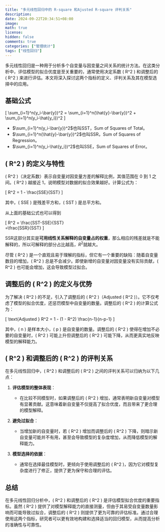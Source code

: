 ```yaml
---
title: "多元线性回归中的 R-square 和Ajusted R-square 评判关系"
description: 
date: 2024-09-22T20:34:51+08:00
image: 
math: true
license: 
hidden: false
comments: true
categories: ["管理统计"]
tags: ["线性回归"]
---
```


多元线性回归是一种用于分析多个自变量与因变量之间关系的统计方法。在这类分析中，评估模型的拟合优度是至关重要的，通常使用决定系数 \( R^2 \) 和调整后的 \( R^2 \) 来进行评估。本文将深入探讨这两个指标的定义、评判关系及其在模型选择中的应用。

## 基础公式

\[
\sum_{i=1}^n(y_i-\bar{y})^2 = \sum_{i=1}^n(\hat{y}-\bar{y})^2 + \sum_{i=1}^n(y_i-\hat{y_i})^2
\]

- $\sum_{i=1}^n(y_i-\bar{y})^2$也叫SST，Sum of Squares of Total。
- $\sum_{i=1}^n(\hat{y}-\bar{y})^2$也叫SSR，Sum of Squares of Regression。
- $\sum_{i=1}^n(y_i-\hat{y_i})^2$也叫SSE，Sum of Squares of Error。

## \( R^2 \) 的定义与特性

\( R^2 \)（决定系数）表示自变量对因变量方差的解释比例，其值范围在 0 到 1 之间。\( R^2 \) 越接近 1，说明模型对数据的拟合效果越好。计算公式为：

\[
R^2 = 1 - \frac{SSE}{SST}
\]

其中，\( SSE \) 是残差平方和，\( SST \) 是总平方和。

从上面的基础公式也可以得到

\[
R^2 = \frac{SST-SSE}{SST} \
=\frac{SSR}{SST}
\]

SSR这部分其实是**可用线性关系解释的自变量占的权重**，那么相应的残差就是不能解释的，所以可解释的部分占比越高，$R^2$就越大。

尽管 \( R^2 \) 是一个直观且易于理解的指标，但它有一个重要的缺陷：随着自变量数目的增加，\( R^2 \) 总是不会减少。即使新增的自变量对因变量没有实际贡献，\( R^2 \) 也可能会增加，这会导致模型过拟合。


## 调整后的 \( R^2 \) 的定义与优势

为了解决 \( R^2 \) 的不足，引入了调整后的 \( R^2 \)（Adjusted \( R^2 \)）。它不仅考虑了模型的拟合优度，还惩罚模型中自变量的数量。调整后的 \( R^2 \) 的计算公式为：

\[
\text{Adjusted } R^2 = 1 - (1 - R^2) \frac{n-1}{n-p-1}
\]

其中，\( n \) 是样本大小，\( p \) 是自变量的数量。调整后的 \( R^2 \) 使得在增加不必要的自变量时，\( R^2 \) 可能上升但调整后的 \( R^2 \) 可能下降，从而更真实地反映模型的解释能力。

## \( R^2 \) 和调整后的 \( R^2 \) 的评判关系

在多元线性回归中，\( R^2 \) 和调整后的 \( R^2 \) 之间的评判关系可以归纳为以下几点：

1. **评估模型的整体表现**：
   - 在比较不同模型时，如果调整后的 \( R^2 \) 增加，通常表明新自变量对模型有显著贡献。这意味着新自变量不仅提高了拟合优度，而且带来了更合理的模型解释。

2. **避免过拟合**：
   - 当增加新的自变量时，若 \( R^2 \) 增加而调整后的 \( R^2 \) 下降，则暗示新自变量可能并不有用，甚至会导致模型的复杂度增加，从而降低模型的解释能力。

3. **模型选择的依据**：
   - 通常在选择最佳模型时，更倾向于使用调整后的 \( R^2 \)，因为它对模型复杂度进行了修正，提供了更为保守和合理的评估。

## 总结

在多元线性回归分析中，\( R^2 \) 和调整后的 \( R^2 \) 是评估模型拟合优度的重要指标。虽然 \( R^2 \) 提供了对模型解释能力的直接测量，但由于其易受自变量数量影响而可能导致过拟合，调整后的 \( R^2 \) 则提供了更为可靠的评估标准。通过合理使用这两个指标，研究者可以更有效地构建和选择适当的回归模型，从而提高分析的准确性与可靠性。